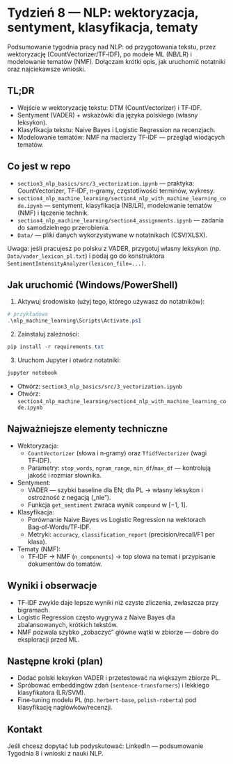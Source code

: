 # Tydzień 8 — NLP: wektoryzacja, sentyment, klasyfikacja, tematy

Podsumowanie tygodnia pracy nad NLP: od przygotowania tekstu, przez wektoryzację (CountVectorizer/TF‑IDF), po modele ML (NB/LR) i modelowanie tematów (NMF). Dołączam krótki opis, jak uruchomić notatniki oraz najciekawsze wnioski.

## TL;DR
- Wejście w wektoryzację tekstu: DTM (CountVectorizer) i TF‑IDF.
- Sentyment (VADER) + wskazówki dla języka polskiego (własny leksykon).
- Klasyfikacja tekstu: Naive Bayes i Logistic Regression na recenzjach.
- Modelowanie tematów: NMF na macierzy TF‑IDF — przegląd wiodących tematów.

## Co jest w repo
- `section3_nlp_basics/src/3_vectorization.ipynb` — praktyka: CountVectorizer, TF‑IDF, n‑gramy, częstotliwości terminów, wykresy.
- `section4_nlp_machine_learning/section4_nlp_with_machine_learning_code.ipynb` — sentyment, klasyfikacja (NB/LR), modelowanie tematów (NMF) i łączenie technik.
- `section4_nlp_machine_learning/section4_assignments.ipynb` — zadania do samodzielnego przerobienia.
- `Data/` — pliki danych wykorzystywane w notatnikach (CSV/XLSX).

Uwaga: jeśli pracujesz po polsku z VADER, przygotuj własny leksykon (np. `Data/vader_lexicon_pl.txt`) i podaj go do konstruktora `SentimentIntensityAnalyzer(lexicon_file=...)`.

## Jak uruchomić (Windows/PowerShell)
1) Aktywuj środowisko (użyj tego, którego używasz do notatników):
```powershell
# przykładowo
.\nlp_machine_learning\Scripts\Activate.ps1
```
2) Zainstaluj zależności:
```powershell
pip install -r requirements.txt
```
3) Uruchom Jupyter i otwórz notatniki:
```powershell
jupyter notebook
```
- Otwórz: `section3_nlp_basics/src/3_vectorization.ipynb`
- Otwórz: `section4_nlp_machine_learning/section4_nlp_with_machine_learning_code.ipynb`

## Najważniejsze elementy techniczne
- Wektoryzacja:
  - `CountVectorizer` (słowa i n‑gramy) oraz `TfidfVectorizer` (wagi TF‑IDF).
  - Parametry: `stop_words`, `ngram_range`, `min_df`/`max_df` — kontrolują jakość i rozmiar słownika.
- Sentyment:
  - VADER — szybki baseline dla EN; dla PL → własny leksykon i ostrożność z negacją („nie”).
  - Funkcja `get_sentiment` zwraca wynik `compound` w [−1, 1].
- Klasyfikacja:
  - Porównanie Naive Bayes vs Logistic Regression na wektorach Bag‑of‑Words/TF‑IDF.
  - Metryki: `accuracy`, `classification_report` (precision/recall/F1 per klasa).
- Tematy (NMF):
  - TF‑IDF → NMF (`n_components`) → top słowa na temat i przypisanie dokumentów do tematów.

## Wyniki i obserwacje
- TF‑IDF zwykle daje lepsze wyniki niż czyste zliczenia, zwłaszcza przy bigramach.
- Logistic Regression często wygrywa z Naive Bayes dla zbalansowanych, krótkich tekstów.
- NMF pozwala szybko „zobaczyć” główne wątki w zbiorze — dobre do eksploracji przed ML.

## Następne kroki (plan)
- Dodać polski leksykon VADER i przetestować na większym zbiorze PL.
- Spróbować embeddingów zdań (`sentence-transformers`) i lekkiego klasyfikatora (LR/SVM).
- Fine‑tuning modelu PL (np. `herbert-base`, `polish-roberta`) pod klasyfikację nagłówków/recenzji.

## Kontakt
Jeśli chcesz dopytać lub podyskutować: LinkedIn — podsumowanie Tygodnia 8 i wnioski z nauki NLP.
